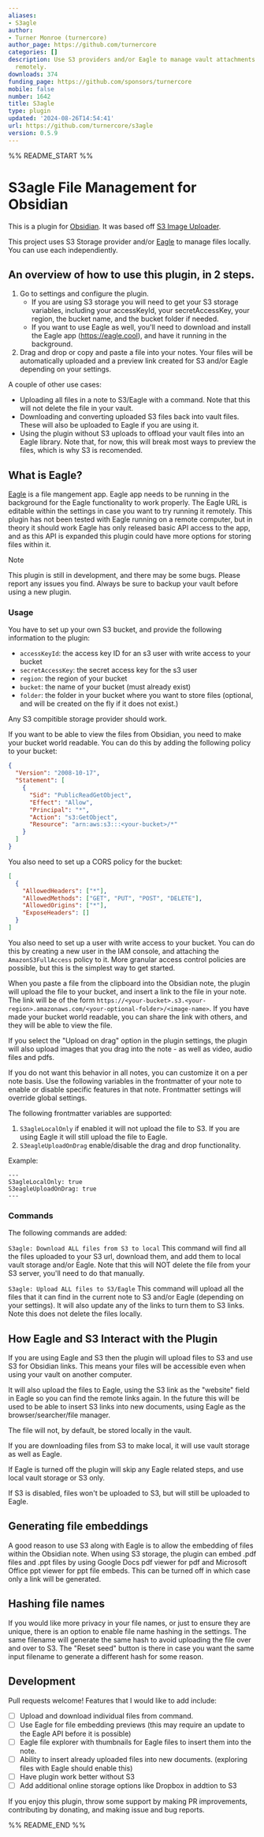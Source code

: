 ```yaml
---
aliases:
- S3agle
author:
- Turner Monroe (turnercore)
author_page: https://github.com/turnercore
categories: []
description: Use S3 providers and/or Eagle to manage vault attachments locally and
  remotely.
downloads: 374
funding_page: https://github.com/sponsors/turnercore
mobile: false
number: 1642
title: S3agle
type: plugin
updated: '2024-08-26T14:54:41'
url: https://github.com/turnercore/s3agle
version: 0.5.9
---
```


%% README_START %%

# S3agle File Management for Obsidian

This is a plugin for [Obsidian](https://obsidian.md). It was based off [S3 Image Uploader](https://github.com/jvsteiner/s3-image-uploader).

This project uses S3 Storage provider and/or [Eagle](https://eagle.cool/) to manage files locally. You can use each independiently.

## An overview of how to use this plugin, in 2 steps.

1. Go to settings and configure the plugin.
   - If you are using S3 storage you will need to get your S3 storage variables, including your accessKeyId, your secretAccessKey, your region, the bucket name, and the bucket folder if needed.
   - If you want to use Eagle as well, you'll need to download and install the Eagle app (https://eagle.cool), and have it running in the background.
2. Drag and drop or copy and paste a file into your notes. Your files will be automatically uploaded and a preview link created for S3 and/or Eagle depending on your settings.

A couple of other use cases:

- Uploading all files in a note to S3/Eagle with a command. Note that this will not delete the file in your vault.
- Downloading and converting uploaded S3 files back into vault files. These will also be uploaded to Eagle if you are using it.
- Using the plugin without S3 uploads to offload your vault files into an Eagle library. Note that, for now, this will break most ways to preview the files, which is why S3 is recomended.

## What is Eagle?

[Eagle](https://eagle.cool/) is a file mangement app. Eagle app needs to be running in the background for the Eagle functionality to work properly. The Eagle URL is editable within the settings in case you want to try running it remotely. This plugin has not been tested with Eagle running on a remote computer, but in theory it should work Eagle has only released basic API access to the app, and as this API is expanded this plugin could have more options for storing files within it.

> [!NOTE]
> This plugin is still in development, and there may be some bugs. Please report any issues you find. Always be sure to backup your vault before using a new plugin.

### Usage

You have to set up your own S3 bucket, and provide the following information to the plugin:

- `accessKeyId`: the access key ID for an s3 user with write access to your bucket
- `secretAccessKey`: the secret access key for the s3 user
- `region`: the region of your bucket
- `bucket`: the name of your bucket (must already exist)
- `folder`: the folder in your bucket where you want to store files (optional, and will be created on the fly if it does not exist.)

Any S3 compitible storage provider should work.

If you want to be able to view the files from Obsidian, you need to make your bucket world readable. You can do this by adding the following policy to your bucket:

```json
{
  "Version": "2008-10-17",
  "Statement": [
    {
      "Sid": "PublicReadGetObject",
      "Effect": "Allow",
      "Principal": "*",
      "Action": "s3:GetObject",
      "Resource": "arn:aws:s3:::<your-bucket>/*"
    }
  ]
}
```

You also need to set up a CORS policy for the bucket:

```json
[
  {
    "AllowedHeaders": ["*"],
    "AllowedMethods": ["GET", "PUT", "POST", "DELETE"],
    "AllowedOrigins": ["*"],
    "ExposeHeaders": []
  }
]
```

You also need to set up a user with write access to your bucket. You can do this by creating a new user in the IAM console, and attaching the `AmazonS3FullAccess` policy to it. More granular access control policies are possible, but this is the simplest way to get started.

When you paste a file from the clipboard into the Obsidian note, the plugin will upload the file to your bucket, and insert a link to the file in your note. The link will be of the form `https://<your-bucket>.s3.<your-region>.amazonaws.com/<your-optional-folder>/<image-name>`. If you have made your bucket world readable, you can share the link with others, and they will be able to view the file.

If you select the "Upload on drag" option in the plugin settings, the plugin will also upload images that you drag into the note - as well as video, audio files and pdfs.

If you do not want this behavior in all notes, you can customize it on a per note basis.
Use the following variables in the frontmatter of your note to enable or disable specific features in that note. Frontmatter settings will override global settings.

The following frontmatter variables are supported:

1. `S3agleLocalOnly` if enabled it will not upload the file to S3. If you are using Eagle it will still upload the file to Eagle.
2. `S3eagleUploadOnDrag` enable/disable the drag and drop functionality.

Example:

```
---
S3agleLocalOnly: true
S3eagleUploadOnDrag: true
---
```

### Commands

The following commands are added:

`S3agle: Download ALL files from S3 to local`
This command will find all the files uploaded to your S3 url, download them, and add them to local vault storage and/or Eagle. Note that this will NOT delete the file from your S3 server, you'll need to do that manually.

`S3agle: Upload ALL files to S3/Eagle`
This command will upload all the files that it can find in the current note to S3 and/or Eagle (depending on your settings). It will also update any of the links to turn them to S3 links. Note this does not delete the files locally.

## How Eagle and S3 Interact with the Plugin

If you are using Eagle and S3 then the plugin will upload files to S3 and use S3 for Obsidian links. This means your files will be accessible even when using your vault on another computer.

It will also upload the files to Eagle, using the S3 link as the "website" field in Eagle so you can find the remote links again. In the future this will be used to be able to insert S3 links into new documents, using Eagle as the browser/searcher/file manager.

The file will not, by default, be stored locally in the vault.

If you are downloading files from S3 to make local, it will use vault storage as well as Eagle.

If Eagle is turned off the plugin will skip any Eagle related steps, and use local vault storage or S3 only.

If S3 is disabled, files won't be uploaded to S3, but will still be uploaded to Eagle.

## Generating file embeddings

A good reason to use S3 along with Eagle is to allow the embedding of files within the Obsidian note. When using S3 storage, the plugin can embed .pdf files and .ppt files by using Google Docs pdf viewer for pdf and Microsoft Office ppt viewer for ppt file embeds. This can be turned off in which case only a link will be generated.

## Hashing file names

If you would like more privacy in your file names, or just to ensure they are unique, there is an option to enable file name hashing in the settings. The same filename will generate the same hash to avoid uploading the file over and over to S3. The "Reset seed" button is there in case you want the same input filename to generate a different hash for some reason.

## Development

Pull requests welcome! Features that I would like to add include:

- [ ] Upload and download individual files from command.
- [ ] Use Eagle for file embedding previews (this may require an update to the Eagle API before it is possible)
- [ ] Eagle file explorer with thumbnails for Eagle files to insert them into the note.
- [ ] Ability to insert already uploaded files into new documents. (exploring files with Eagle should enable this)
- [ ] Have plugin work better without S3
- [ ] Add additional online storage options like Dropbox in addtion to S3

If you enjoy this plugin, throw some support by making PR improvements, contributing by donating, and making issue and bug reports.


%% README_END %%